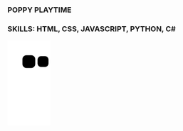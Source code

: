 ### POPPY PLAYTIME
### SKILLS: HTML, CSS, JAVASCRIPT, PYTHON, C#
<img src="https://github.com/rafaballerini/rafaballerini/blob/output/github-contribution-grid-snake.svg" alt="sneke"></a>


